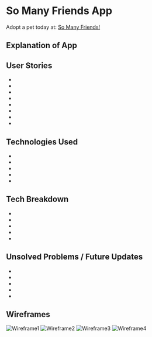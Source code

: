 # So Many Friends App
Adopt a pet today at: [So Many Friends!](https://so-many-friends.herokuapp.com/)

## Explanation of App


## User Stories
- 
- 
- 
- 
- 
- 
- 
- 

## Technologies Used
- 
- 
- 
- 
- 

## Tech Breakdown
- 
- 
- 
- 
- 

## Unsolved Problems / Future Updates
-   
- 
-  
- 
- 

## Wireframes
![Wireframe1]()
![Wireframe2]()
![Wireframe3]()
![Wireframe4]()
